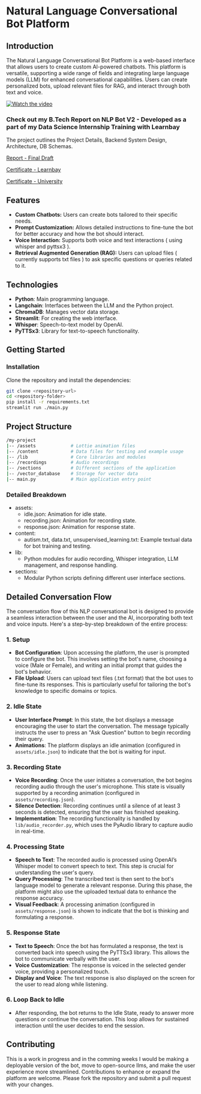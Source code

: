 # Natural Language Conversational Bot Platform

## Introduction
The Natural Language Conversational Bot Platform is a web-based interface that allows users to create custom AI-powered chatbots. This platform is versatile, supporting a wide range of fields and integrating large language models (LLM) for enhanced conversational capabilities. Users can create personalized bots, upload relevant files for RAG, and interact through both text and voice.

[![Watch the video](https://img.youtube.com/vi/jfcI9Kcjh2U/0.jpg)](https://youtu.be/jfcI9Kcjh2U)

### Check out my B.Tech Report on NLP Bot V2 - Developed as a part of my Data Science Internship Training with Learnbay
The project outlines the Project Details, Backend System Design, Architecture, DB Schemas.

[Report - Final Draft](https://docs.google.com/document/d/1b8ykOOxLHLfuTPOcmoSdAIKaxYEtx4-pAhn-3Vo4RzU/edit?usp=sharing)

[Certificate - Learnbay](https://drive.google.com/file/d/1PMN9jbzL_GLFswE-SdrvJGPG6qc6rKCx/view?usp=sharing)

[Certificate - University](https://drive.google.com/file/d/1-ww5er6NtfReMejsMeiYi08wSWYu6ZgZ/view?usp=sharing)

## Features
- **Custom Chatbots:** Users can create bots tailored to their specific needs.
- **Prompt Customization:** Allows detailed instructions to fine-tune the bot for better accuracy and how the bot should interact.
- **Voice Interaction:** Supports both voice and text interactions ( using whisper and pyttsx3 ).
- **Retrieval Augmented Generation (RAG):** Users can upload files ( currently supports txt files ) to ask specific questions or queries related to it.

## Technologies
- **Python**: Main programming language.
- **Langchain**: Interfaces between the LLM and the Python project.
- **ChromaDB**: Manages vector data storage.
- **Streamlit**: For creating the web interface.
- **Whisper**: Speech-to-text model by OpenAI.
- **PyTTSx3**: Library for text-to-speech functionality.

## Getting Started

### Installation
Clone the repository and install the dependencies:
```bash
git clone <repository-url>
cd <repository-folder>
pip install -r requirements.txt
streamlit run ./main.py
```

## Project Structure
```bash
/my-project
|-- /assets             # Lottie animation files
|-- /content            # Data files for testing and example usage
|-- /lib                # Core libraries and modules
|-- /recordings         # Audio recordings
|-- /sections           # Different sections of the application
|-- /vector_database    # Storage for vector data
|-- main.py             # Main application entry point
```

### Detailed Breakdown
- assets:
  - idle.json: Animation for idle state.
  - recording.json: Animation for recording state.
  - response.json: Animation for response state.
- content:
  - autism.txt, data.txt, unsupervised_learning.txt: Example textual data for bot training and testing.
- lib:
  - Python modules for audio recording, Whisper integration, LLM management, and response handling.
- sections:
  - Modular Python scripts defining different user interface sections.

## Detailed Conversation Flow

The conversation flow of this NLP conversational bot is designed to provide a seamless interaction between the user and the AI, incorporating both text and voice inputs. Here's a step-by-step breakdown of the entire process:

### 1. **Setup**
- **Bot Configuration**: Upon accessing the platform, the user is prompted to configure the bot. This involves setting the bot's name, choosing a voice (Male or Female), and writing an initial prompt that guides the bot's behavior.
- **File Upload**: Users can upload text files (.txt format) that the bot uses to fine-tune its responses. This is particularly useful for tailoring the bot's knowledge to specific domains or topics.

### 2. **Idle State**
- **User Interface Prompt**: In this state, the bot displays a message encouraging the user to start the conversation. The message typically instructs the user to press an "Ask Question" button to begin recording their query.
- **Animations**: The platform displays an idle animation (configured in `assets/idle.json`) to indicate that the bot is waiting for input.

### 3. **Recording State**
- **Voice Recording**: Once the user initiates a conversation, the bot begins recording audio through the user's microphone. This state is visually supported by a recording animation (configured in `assets/recording.json`).
- **Silence Detection**: Recording continues until a silence of at least 3 seconds is detected, ensuring that the user has finished speaking.
- **Implementation**: The recording functionality is handled by `lib/audio_recorder.py`, which uses the PyAudio library to capture audio in real-time.

### 4. **Processing State**
- **Speech to Text**: The recorded audio is processed using OpenAI’s Whisper model to convert speech to text. This step is crucial for understanding the user's query.
- **Query Processing**: The transcribed text is then sent to the bot's language model to generate a relevant response. During this phase, the platform might also use the uploaded textual data to enhance the response accuracy.
- **Visual Feedback**: A processing animation (configured in `assets/response.json`) is shown to indicate that the bot is thinking and formulating a response.

### 5. **Response State**
- **Text to Speech**: Once the bot has formulated a response, the text is converted back into speech using the PyTTSx3 library. This allows the bot to communicate verbally with the user.
- **Voice Customization**: The response is voiced in the selected gender voice, providing a personalized touch.
- **Display and Voice**: The text response is also displayed on the screen for the user to read along while listening.

### 6. **Loop Back to Idle**
- After responding, the bot returns to the Idle State, ready to answer more questions or continue the conversation. This loop allows for sustained interaction until the user decides to end the session.

## Contributing
This is a work in progress and in the comming weeks I would be making a deployable version of the bot, move to open-source llms, and make the user experience more streamlined. Contributions to enhance or expand the platform are welcome. Please fork the repository and submit a pull request with your changes.
